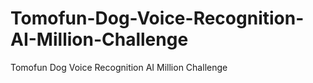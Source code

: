 # Tomofun-Dog-Voice-Recognition-AI-Million-Challenge
Tomofun Dog Voice Recognition AI Million Challenge
